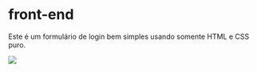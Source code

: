 # front-end
 Este é um formulário de login bem simples usando somente HTML e CSS puro.
 
 <img src="https://github.com/lucastrindadebarra/formulario-de-login/blob/master/imagens/formulario-de-login.png"></img>
